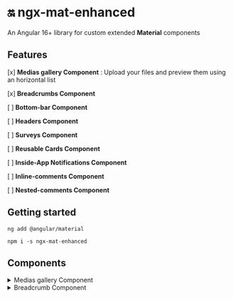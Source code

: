 # 🔛 ngx-mat-enhanced

An Angular 16+ library for custom extended **Material** components

## Features

[x] **Medias gallery Component** : Upload your files and preview them using an horizontal list

[x] **Breadcrumbs Component**

[ ] **Bottom-bar Component**

[ ] **Headers Component**

[ ] **Surveys Component**

[ ] **Reusable Cards Component**

[ ] **Inside-App Notifications Component**

[ ] **Inline-comments Component**

[ ] **Nested-comments Component**

## Getting started

`ng add @angular/material`

`npm i -s ngx-mat-enhanced`

## Components

<details>
  <summary>Medias gallery Component</summary>
  
  ```html
  <ngx-mat-enhanced-medias [fileInput]="newFile" color="accent" [draggableItems]="true"></ngx-mat-enhanced-medias>

  <form [formGroup]="mediaForm">
    <input type="file" formControlName="input" (change)="onFileInput($event)" />
  </form>

  <button (click)="onDeleteSelected()">delete selection</button>

  ```

  ```typescript
  import { Component, ViewChild } from "@angular/core";
  import { FormBuilder, FormGroup } from "@angular/forms";
  import { MediasService } from "ngx-mat-enhanced";

  @Component({
    selector: "app-medias",
    templateUrl: "./medias.component.html",
    styleUrls: ["./medias.component.scss"],
  })
  export class MediasComponent {
    public mediaForm: FormGroup;
    public newFile!: File;

    constructor(private mediasService: MediasService, private fb: FormBuilder) {
      this.mediaForm = this.fb.group({
        input: [""],
      });
    }

    onFileInput(event: any) {
      const file = event.target.files[0] as File;
      this.newFile = file;

      this.mediaForm.reset();
    }

    public onDeleteSelected() {
      this.mediasService.deleteSelected();
    }
  }
  ````

</details>

<details>
  <summary>Breadcrumb Component</summary>
  
  ```html
  <ngx-mat-enhanced-breadcrumb
    [path]="pagePathObject"
    [options]="breadcrumOptions"
  ></ngx-mat-enhanced-breadcrumb>
  ```

  ```typescript
  public pagePathObject: BreadCrumbOptions = [
    {
      fullPath: '/',
      label: 'Home',
    },
    {
      fullPath: '/test',
      label: 'Test page',
    },
  ];
  public breadcrumOptions: BreadCrumbOptions = {
    type: 'buttons',
    buttons: {
      activeItemColor: 'primary',
    },
    separator: {
      icon: 'keyboard_arrow_right',
    },
  };
```

</details>
